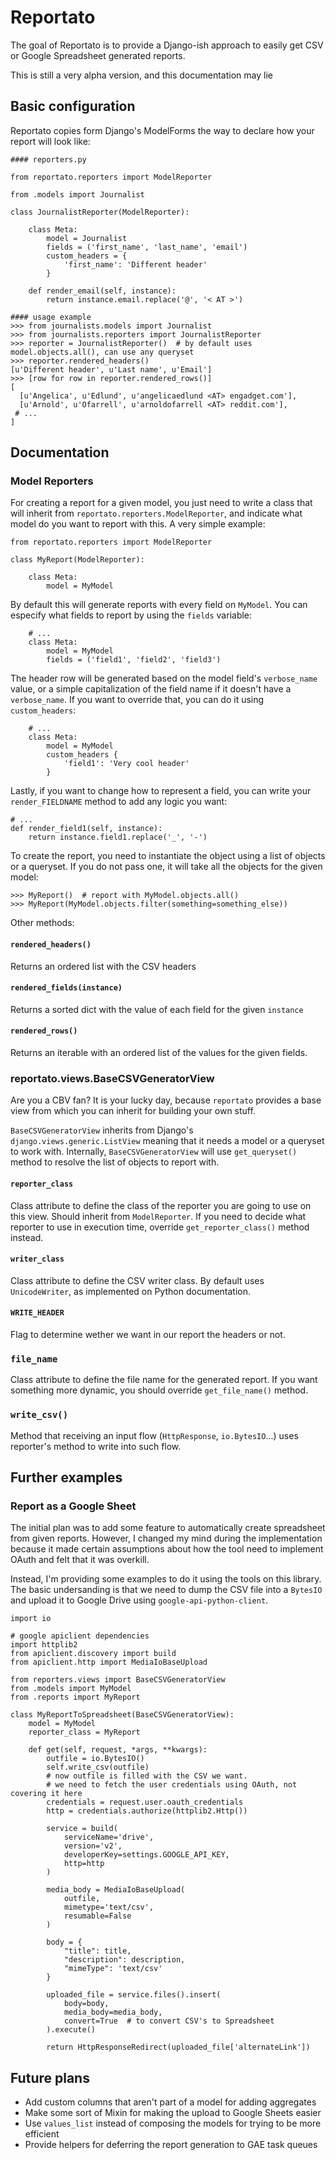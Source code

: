 # Reportato

The goal of Reportato is to provide a Django-ish approach to easily get CSV or
Google Spreadsheet generated reports.

This is still a very alpha version, and this documentation may lie

## Basic configuration

Reportato copies form Django's ModelForms the way to declare how your report
will look like:

    #### reporters.py

    from reportato.reporters import ModelReporter

    from .models import Journalist

    class JournalistReporter(ModelReporter):

        class Meta:
            model = Journalist
            fields = ('first_name', 'last_name', 'email')
            custom_headers = {
                'first_name': 'Different header'
            }

        def render_email(self, instance):
            return instance.email.replace('@', '< AT >')

    #### usage example
    >>> from journalists.models import Journalist
    >>> from journalists.reporters import JournalistReporter
    >>> reporter = JournalistReporter()  # by default uses model.objects.all(), can use any queryset
    >>> reporter.rendered_headers()
    [u'Different header', u'Last name', u'Email']
    >>> [row for row in reporter.rendered_rows()]
    [
      [u'Angelica', u'Edlund', u'angelicaedlund <AT> engadget.com'],
      [u'Arnold', u'Ofarrell', u'arnoldofarrell <AT> reddit.com'],
     # ...
    ]

## Documentation

### Model Reporters

For creating a report for a given model, you just need to write a class that
will inherit from `reportato.reporters.ModelReporter`, and indicate what
model do you want to report with this. A very simple example:

    from reportato.reporters import ModelReporter

    class MyReport(ModelReporter):

        class Meta:
            model = MyModel

By default this will generate reports with every field on `MyModel`. You can
especify what fields to report by using the `fields` variable:

        # ...
        class Meta:
            model = MyModel
            fields = ('field1', 'field2', 'field3')

The header row will be generated based on the model field's `verbose_name` value,
or a simple capitalization of the field name if it doesn't have a `verbose_name`.
If you want to override that, you can do it using `custom_headers`:

        # ...
        class Meta:
            model = MyModel
            custom_headers {
                'field1': 'Very cool header'
            }

Lastly, if you want to change how to represent a field, you can write your
`render_FIELDNAME` method to add any logic you want:

    # ...
    def render_field1(self, instance):
        return instance.field1.replace('_', '-')

To create the report, you need to instantiate the object using a list of objects
or a queryset. If you do not pass one, it will take all the objects for the
given model:

    >>> MyReport()  # report with MyModel.objects.all()
    >>> MyReport(MyModel.objects.filter(something=something_else))

Other methods:

#### `rendered_headers()`

Returns an ordered list with the CSV headers

#### `rendered_fields(instance)`

Returns a sorted dict with the value of each field for the given `instance`

#### `rendered_rows()`

Returns an iterable with an ordered list of the values for the given fields.

### reportato.views.BaseCSVGeneratorView

Are you a CBV fan? It is your lucky day, because `reportato` provides a base view
from which you can inherit for building your own stuff.

`BaseCSVGeneratorView` inherits from Django's `django.views.generic.ListView`
meaning that it needs a model or a queryset to work with. Internally,
`BaseCSVGeneratorView` will use `get_queryset()` method to resolve the list
of objects to report with.

#### `reporter_class`

Class attribute to define the class of the reporter you are going to use on
this view. Should inherit from `ModelReporter`. If you need to decide what
reporter to use in execution time, override `get_reporter_class()` method
instead.

#### `writer_class`

Class attribute to define the CSV writer class. By default uses `UnicodeWriter`,
as implemented on Python documentation.

#### `WRITE_HEADER`

Flag to determine wether we want in our report the headers or not.

### `file_name`

Class attribute to define the file name for the generated report. If you want
something more dynamic, you should override `get_file_name()` method.

### `write_csv()`

Method that receiving an input flow (`HttpResponse`, `io.BytesIO`...) uses
reporter's method to write into such flow.

## Further examples

### Report as a Google Sheet

The initial plan was to add some feature to automatically create spreadsheet
from given reports. However, I changed my mind during the implementation because
it made certain assumptions about how the tool need to implement OAuth and
felt that it was overkill.

Instead, I'm providing some examples to do it using the tools on this library.
The basic undersanding is that we need to dump the CSV file into a `BytesIO` and
upload it to Google Drive using `google-api-python-client`.

    import io

    # google apiclient dependencies
    import httplib2
    from apiclient.discovery import build
    from apiclient.http import MediaIoBaseUpload

    from reporters.views import BaseCSVGeneratorView
    from .models import MyModel
    from .reports import MyReport

    class MyReportToSpreadsheet(BaseCSVGeneratorView):
        model = MyModel
        reporter_class = MyReport

        def get(self, request, *args, **kwargs):
            outfile = io.BytesIO()
            self.write_csv(outfile)
            # now outfile is filled with the CSV we want.
            # we need to fetch the user credentials using OAuth, not covering it here
            credentials = request.user.oauth_credentials
            http = credentials.authorize(httplib2.Http())

            service = build(
                serviceName='drive',
                version='v2',
                developerKey=settings.GOOGLE_API_KEY,
                http=http
            )

            media_body = MediaIoBaseUpload(
                outfile,
                mimetype='text/csv',
                resumable=False
            )

            body = {
                "title": title,
                "description": description,
                "mimeType": 'text/csv'
            }

            uploaded_file = service.files().insert(
                body=body,
                media_body=media_body,
                convert=True  # to convert CSV's to Spreadsheet
            ).execute()

            return HttpResponseRedirect(uploaded_file['alternateLink'])

## Future plans

* Add custom columns that aren't part of a model for adding aggregates
* Make some sort of Mixin for making the upload to Google Sheets easier
* Use `values_list` instead of composing the models for trying to be more efficient
* Provide helpers for deferring the report generation to GAE task queues
